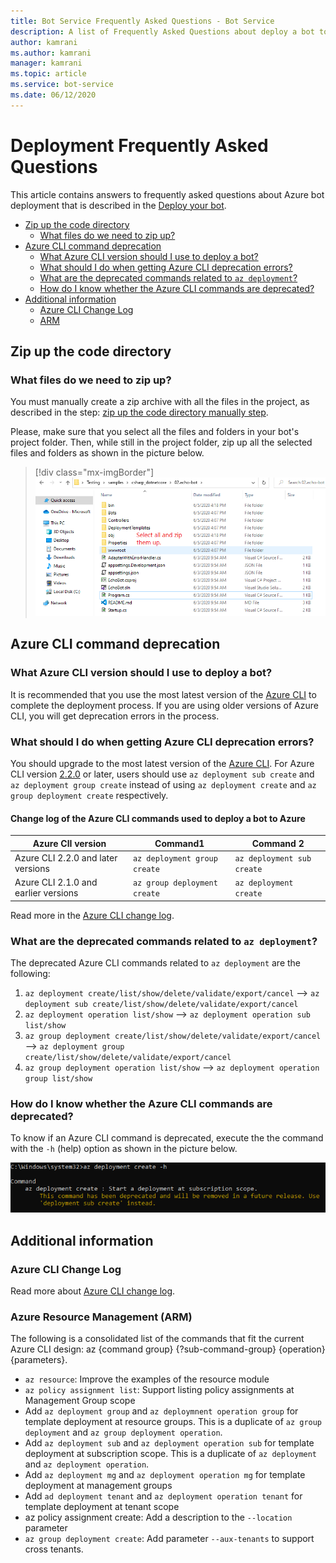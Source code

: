 ```yaml
---
title: Bot Service Frequently Asked Questions - Bot Service
description: A list of Frequently Asked Questions about deploy a bot to Azure.
author: kamrani
ms.author: kamrani
manager: kamrani
ms.topic: article
ms.service: bot-service
ms.date: 06/12/2020
---
```


# Deployment Frequently Asked Questions

This article contains answers to frequently asked questions about Azure bot deployment that is described in the [Deploy your bot](https://docs.microsoft.com/azure/bot-service/bot-builder-deploy-az-cli?view=azure-bot-service-4.0).

- [Zip up the code directory](#zip-up-the-code-directory)
  - [What files do we need to zip up?](#what-files-do-we-need-to-zip-up)
- [Azure CLI command deprecation](#azure-cli-command-deprecation)
  - [What Azure CLI version should I use to deploy a bot?](#what-azure-cli-version-should-i-use-to-deploy-a-bot)
  - [What should I do when getting Azure CLI deprecation errors?](#what-should-i-do-when-getting-azure-cli-deprecation-errors)
  - [What are the deprecated commands related to `az deployment`?](#what-are-the-deprecated-commands-related-to-az-deployment)
  - [How do I know whether the Azure CLI commands are deprecated?](#how-do-i-know-whether-the-azure-cli-commands-are-deprecated)
- [Additional information](#additional-information)
    - [Azure CLI Change Log](#azure-cli-change-log)
    - [ARM](#arm)

## Zip up the code directory

### What files do we need to zip up?

You must manually create a zip archive with all the files in the project, as described in the step: [zip up the code directory manually step](https://docs.microsoft.com/azure/bot-service/bot-builder-deploy-az-cli?view=azure-bot-service-4.0&tabs=csharp#52-zip-up-the-code-directory-manually).

Please, make sure that you select all the files and folders in your bot's project folder. Then, while still in the project folder, zip up all the selected files and folders as shown in the picture below.

> [!div class="mx-imgBorder"]
> ![select all and zip](./media/deploy-bot-cli/select-all-zip.png)




## Azure CLI command deprecation

### What Azure CLI version should I use to deploy a bot?

It is recommended that you use the most latest version of the [Azure CLI](https://docs.microsoft.com/cli/azure/install-azure-cli?view=azure-cli-latest) to complete the deployment process. If you are using older versions of Azure CLI, you will get deprecation errors in the process.

### What should I do when getting Azure CLI deprecation errors?

You should upgrade to the most latest version of the [Azure CLI](https://docs.microsoft.com/cli/azure/install-azure-cli?view=azure-cli-latest). For Azure CLI version [2.2.0](https://github.com/MicrosoftDocs/azure-docs-cli/blob/master/docs-ref-conceptual/release-notes-azure-cli.md#march-10-2020) or later, users should use `az deployment sub create` and `az deployment group create` instead of using `az deployment create` and `az group deployment create` respectively.

#### Change log of the Azure CLI commands used to deploy a bot to Azure

|Azure ClI version | Command1 | Command 2|
|-------|-------|-------|
|Azure CLI 2.2.0 and later versions | `az deployment group create` | `az deployment sub create` |
|Azure CLI 2.1.0 and earlier versions | `az group deployment create` | `az deployment create` |

Read more in the [Azure CLI change log](https://github.com/MicrosoftDocs/azure-docs-cli/blob/master/docs-ref-conceptual/release-notes-azure-cli.md).

### What are the deprecated commands related to `az deployment`?

The deprecated Azure CLI commands related to `az deployment` are the following:

1. `az deployment create/list/show/delete/validate/export/cancel` --> `az deployment sub create/list/show/delete/validate/export/cancel`
2. `az deployment operation list/show` --> `az deployment operation sub list/show`
3. `az group deployment create/list/show/delete/validate/export/cancel` --> `az deployment group create/list/show/delete/validate/export/cancel`
4. `az group deployment operation list/show` --> `az deployment operation group list/show`

### How do I know whether the Azure CLI commands are deprecated?

To know if an Azure CLI command is deprecated, execute the the command with the `-h` (help) option as shown in the picture below.  

![cli help](./media/deploy-bot-cli/cli-help.png)

## Additional information

### Azure CLI Change Log

Read more about [Azure CLI change log](https://github.com/MicrosoftDocs/azure-docs-cli/blob/master/docs-ref-conceptual/release-notes-azure-cli.md).

### Azure Resource Management (ARM)

The following is a consolidated list of the commands that fit the current Azure CLI design: az {command group} {?sub-command-group} {operation} {parameters}.

* `az resource`: Improve the examples of the resource module
* `az policy assignment list`: Support listing policy assignments at Management Group scope
* Add `az deployment group` and `az deploymnent operation group` for template deployment at resource groups. This is a duplicate of `az group deployment` and `az group deployment operation`. 
* Add `az deployment sub` and `az deployment operation sub` for template deployment at subscription scope. This is a duplicate of `az deployment` and `az deployment operation`.
* Add `az deployment mg` and `az deployment operation mg` for template deployment at management groups 
* Add `ad deployment tenant` and `az deployment operation tenant` for template deployment at tenant scope 
* az policy assignment create: Add a description to the `--location` parameter
* `az group deployment create`: Add parameter `--aux-tenants` to support cross tenants. 
